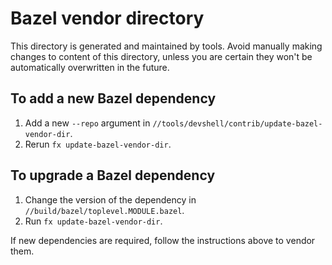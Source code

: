 # Bazel vendor directory

This directory is generated and maintained by tools. Avoid manually making
changes to content of this directory, unless you are certain they won't be
automatically overwritten in the future.

## To add a new Bazel dependency

1.  Add a new `--repo` argument in
    `//tools/devshell/contrib/update-bazel-vendor-dir`.
2.  Rerun `fx update-bazel-vendor-dir`.

## To upgrade a Bazel dependency

1.  Change the version of the dependency in
    `//build/bazel/toplevel.MODULE.bazel`.
2.  Run `fx update-bazel-vendor-dir`.

If new dependencies are required, follow the instructions above to vendor them.
